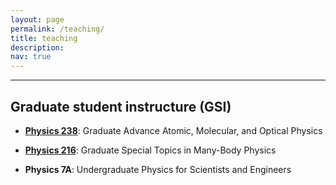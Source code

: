 ```yaml
---
layout: page
permalink: /teaching/
title: teaching
description: 
nav: true
---
```


***  

## Graduate student instructure  (GSI)


- [**Physics 238**](https://classes.berkeley.edu/content/2020-Fall-PHYSICS-238-001-LEC-001): Graduate Advance Atomic, Molecular, and Optical Physics

-  [**Physics 216**](https://classes.berkeley.edu/content/2018-spring-physics-216-001-lec-001): Graduate Special Topics in Many-Body Physics

- **Physics 7A**: Undergraduate Physics for Scientists and Engineers

